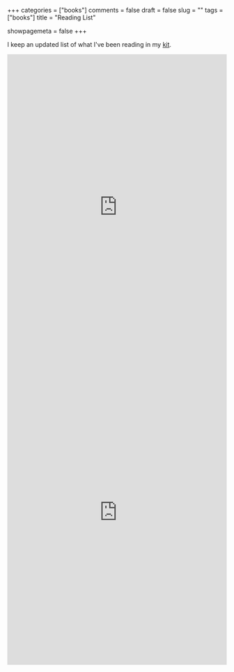 +++
categories = ["books"]
comments = false
draft = false
slug = ""
tags = ["books"]
title = "Reading List"

showpagemeta = false
+++

I keep an updated list of what I've been reading in my [kit](https://kit.com/timabe/books-i-read-2015-2016).

<iframe src="https://kit.com/embed?url=https%3A%2F%2Fkit.com%2Ftimabe%2Freading-list-2017" style="display: block; border: 0px; margin: 0 auto; width: 100%; height: 100vw; max-width: 700px; max-height: 700px" scrolling="no"></iframe>

<iframe src="https://kit.com/embed?url=https%3A%2F%2Fkit.com%2Ftimabe%2Fbooks-i-read-2015-2016" style="display: block; border: 0px; margin: 0 auto; width: 100%; height: 100vw; max-width: 700px; max-height: 700px" scrolling="no"></iframe>
